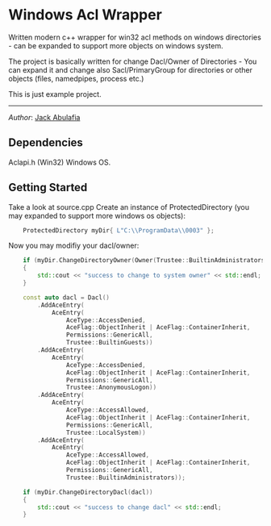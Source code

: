 # Windows Acl Wrapper
Written modern c++ wrapper for win32 acl methods on windows directories - can be expanded to support more objects on windows system.

The project is basically written for change Dacl/Owner of Directories - You can expand it and change also Sacl/PrimaryGroup for directories or other objects (files, namedpipes, process etc.)

This is just example project.

----
*Author*:      [Jack Abulafia](https://www.linkedin.com/in/jackabu)

## Dependencies
Aclapi.h (Win32)
Windows OS.

## Getting Started
Take a look at source.cpp
Create an instance of ProtectedDirectory (you may expanded to support more windows os objects):
```cpp
	ProtectedDirectory myDir{ L"C:\\ProgramData\\0003" };
```

Now you may modifiy your dacl/owner:
```cpp
	if (myDir.ChangeDirectoryOwner(Owner(Trustee::BuiltinAdministrators)/*WinBuiltinAdministratorsSid*//*WinLocalSystemSid*/))
	{
		std::cout << "success to change to system owner" << std::endl;
	}
```

```cpp
	const auto dacl = Dacl()
		.AddAceEntry(
			AceEntry(
				AceType::AccessDenied,
				AceFlag::ObjectInherit | AceFlag::ContainerInherit,
				Permissions::GenericAll,
				Trustee::BuiltinGuests))
		.AddAceEntry(
			AceEntry(
				AceType::AccessDenied,
				AceFlag::ObjectInherit | AceFlag::ContainerInherit,
				Permissions::GenericAll,
				Trustee::AnonymousLogon))
		.AddAceEntry(
			AceEntry(
				AceType::AccessAllowed,
				AceFlag::ObjectInherit | AceFlag::ContainerInherit,
				Permissions::GenericAll,
				Trustee::LocalSystem))
		.AddAceEntry(
			AceEntry(
				AceType::AccessAllowed,
				AceFlag::ObjectInherit | AceFlag::ContainerInherit,
				Permissions::GenericAll,
				Trustee::BuiltinAdministrators));

	if (myDir.ChangeDirectoryDacl(dacl))
	{
		std::cout << "success to change dacl" << std::endl;
	}
```
